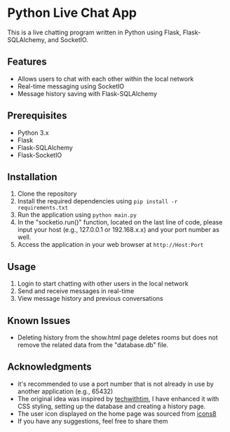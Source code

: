 # Python Live Chat App

This is a live chatting program written in Python using Flask, Flask-SQLAlchemy, and SocketIO.

## Features
- Allows users to chat with each other within the local network
- Real-time messaging using SocketIO
- Message history saving with Flask-SQLAlchemy

## Prerequisites
- Python 3.x
- Flask
- Flask-SQLAlchemy
- Flask-SocketIO

## Installation
1. Clone the repository
2. Install the required dependencies using `pip install -r requirements.txt`
3. Run the application using `python main.py`
4. In the "socketio.run()" function, located on the last line of code, please input your host (e.g., 127.0.0.1 or 192.168.x.x) and your port number as well.
5. Access the application in your web browser at `http://Host:Port`

## Usage
1. Login to start chatting with other users in the local network
2. Send and receive messages in real-time
3. View message history and previous conversations

## Known Issues
- Deleting history from the show.html page deletes rooms but does not remove the related data from the "database.db" file.

## Acknowledgments
- it's recommended to use a port number that is not already in use by another application (e.g., 65432)
- The original idea was inspired by [techwithtim](https://github.com/techwithtim), I have enhanced it with CSS styling, setting up the database and creating a history page.
- The user icon displayed on the home page was sourced from [icons8](https://icons8.com/icons)
- If you have any suggestions, feel free to share them
